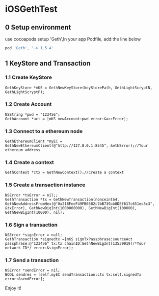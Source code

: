 # iOSGethTest
## 0 Setup environment
use cocoapods setup 'Geth',In your app Podfile, add the line below
```gradle
pod 'Geth', '~> 1.5.4'
```
## 1 KeyStore and Transaction
### 1.1 Create KeyStore
 ```Object-C
 GethKeyStore *mKS = GethNewKeyStore(keyStorePath, GethLightScryptN, GethLightScryptP);
```
### 1.2 Create Account
```Object-C
NSString *pwd = "123456";
GethAccount *act = [mKS newAccount:pwd error:&accError];
```
### 1.3 Connect to a ethereum node
```Object-C
GethEthereumClient *myEC = GethNewEthereumClient(@"http://127.0.0.1:8545", &ethError);//Your ethereum address
```
### 1.4 Create a context
```Object-C
GethContext *ctx = GethNewContext();//Create a context
```
### 1.5 Create a transaction instance
```Object-C
NSError *txError = nil;;
GethTransaction *tx = GethNewTransaction(nonceint64, GethNewAddressFromHex(@"0x218FeeF49FB0582c7bB739ab0DEf617c651ec8c3", &txError), GethNewBigInt(1000000000), GethNewBigInt(100000), GethNewBigInt(10000), nil);
```
### 1.6 Sign a transaction
```Object-C
NSError *signError = null;
GethTransaction *signedtx =[mKS signTxPassphrase:sourceAct passphrase:@"123456" tx:tx chainID:GethNewBigInt(13539919)/*Your network ID*/ error:&signError];

```
### 1.7 Send a transaction
```Object-C
NSError *sendError = nil;
BOOL sendres = [self.myEC sendTransaction:ctx tx:self.signedTx error:&sendError];

```
Enjoy it!
